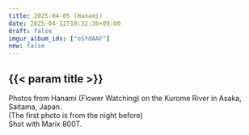 ```yaml
---
title: 2025-04-05 (Hanami)
date: 2025-04-12T10:32:36+09:00
draft: false
imgur_album_ids: ["oSYdAAF"]
new: false
---
```


<h2 id="title">{{< param title >}}</h2>

Photos from Hanami (Flower Watching) on the Kurome River in Asaka, Saitama, Japan.<br>
(The first photo is from the night before)<br>
Shot with Marix 800T.
